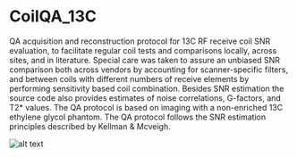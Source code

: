 # CoilQA_13C
QA acquisition and reconstruction protocol for 13C RF receive coil SNR evaluation, to facilitate regular coil tests and comparisons locally, across sites, and in literature. Special care was taken to assure an unbiased SNR comparison both across vendors by accounting for scanner-specific filters, and between coils with different numbers of receive elements by performing sensitivity based coil combination.
Besides SNR estimation the source code also provides estimates of noise correlations, G-factors, and T2* values. The QA protocol is based on imaging with a non-enriched 13C ethylene glycol phantom.
The QA protocol follows the SNR estimation principles described by Kellman & Mcveigh.

![alt text](https://github.com/rbecko/CoilQA_13C/master/Fig1_ISMRM2020.png)
